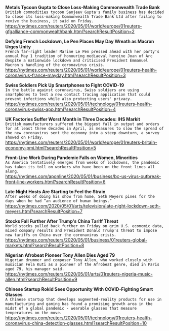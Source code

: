 **Metals Tycoon Gupta to Close Loss-Making Commonwealth Trade Bank**\
`British commodities tycoon Sanjeev Gupta's family business has decided to close its loss-making Commonwealth Trade Bank Ltd after failing to revive the business, it said on Friday.`\
https://nytimes.com/reuters/2020/05/01/world/europe/01reuters-gfgalliance-commonwealthbank.html?searchResultPosition=2

**Defying French Lockdown, Le Pen Places May Day Wreath as Macron Urges Unity**\
`French far-right leader Marine Le Pen pressed ahead with her party's annual May 1 tradition of honouring mediaeval heroine Joan of Arc despite a nationwide lockdown and criticised President Emmanuel Macron's handling of the coronavirus crisis.`\
https://nytimes.com/reuters/2020/05/01/world/europe/01reuters-health-coronavirus-france-mayday.html?searchResultPosition=3

**Swiss Soldiers Pick Up Smartphones to Fight COVID-19**\
`In the battle against coronavirus, Swiss soldiers are using smartphones to test a new contact tracing application that could prevent infections while also protecting users' privacy.`\
https://nytimes.com/reuters/2020/05/01/technology/01reuters-health-coronavirus-swiss-app.html?searchResultPosition=4

**UK Factories Suffer Worst Month in Three Decades: IHS Markit**\
`British manufacturers suffered the biggest fall in output and orders for at least three decades in April, as measures to slow the spread of the new coronavirus sent the economy into a steep downturn, a survey showed on Friday.`\
https://nytimes.com/reuters/2020/05/01/world/europe/01reuters-britain-economy-pmi.html?searchResultPosition=5

**Front-Line Work During Pandemic Falls on Women, Minorities**\
`As America tentatively emerges from weeks of lockdowns, the pandemic has taken its toll on workers who have been on the front lines all along. `\
https://nytimes.com/aponline/2020/05/01/business/bc-us-virus-outbreak-front-line-workers.html?searchResultPosition=6

**Late Night Hosts Are Starting to Feel the Strain**\
`After weeks of doing his show from home, Seth Meyers pines for the days when he had “an audience of human beings.”`\
https://nytimes.com/2020/05/01/arts/television/late-night-lockdown-seth-meyers.html?searchResultPosition=7

**Stocks Fall Further After Trump's China Tariff Threat**\
`World stocks pulled back further on Friday on grim U.S. economic data, mixed company results and President Donald Trump's threat to impose new tariffs on China over the coronavirus crisis.`\
https://nytimes.com/reuters/2020/05/01/business/01reuters-global-markets.html?searchResultPosition=8

**Nigerian Afrobeat Pioneer Tony Allen Dies Aged 79**\
`Nigerian drummer and composer Tony Allen, who worked closely with musician Fela Kuti as a pioneer of the Afrobeat genre, died in Paris aged 79, his manager said.`\
https://nytimes.com/reuters/2020/05/01/arts/01reuters-nigeria-music-allen.html?searchResultPosition=9

**Chinese Startup Rokid Sees Opportunity With COVID-Fighting Smart Glasses**\
`A Chinese startup that develops augmented-reality products for use in manufacturing and gaming has found a promising growth area in the midst of a global pandemic - wearable glasses that measure temperatures on the move.`\
https://nytimes.com/reuters/2020/05/01/technology/01reuters-health-coronavirus-china-detection-glasses.html?searchResultPosition=10

